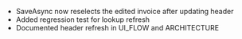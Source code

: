 - SaveAsync now reselects the edited invoice after updating header
- Added regression test for lookup refresh
- Documented header refresh in UI_FLOW and ARCHITECTURE
